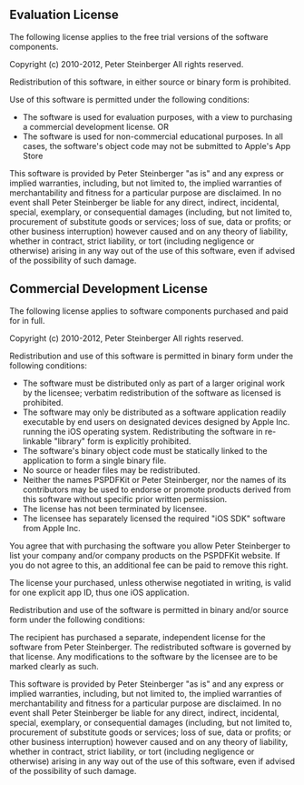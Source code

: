 Evaluation License
------------------
The following license applies to the free trial versions of the software components.

Copyright (c) 2010-2012, Peter Steinberger
All rights reserved.

Redistribution of this software, in either source or binary form is prohibited.

Use of this software is permitted under the following conditions:
* The software is used for evaluation purposes, with a view to purchasing a commercial development license.
OR
* The software is used for non-commercial educational purposes.
  In all cases, the software's object code may not be submitted to Apple's App Store

This software is provided by Peter Steinberger "as is" and any express or implied warranties, including, but not limited to, the implied warranties of merchantability and fitness for a particular purpose are disclaimed. In no event shall Peter Steinberger be liable for any direct, indirect, incidental, special, exemplary, or consequential damages (including, but not limited to, procurement of substitute goods or services; loss of sue, data or profits; or other business interruption) however caused and on any theory of liability, whether in contract, strict liability, or tort (including negligence or otherwise) arising in any way out of the use of this software, even if advised of the possibility of such damage.


Commercial Development License
------------------------------
The following license applies to software components purchased and paid for in full.

Copyright (c) 2010-2012, Peter Steinberger
All rights reserved.

Redistribution and use of this software is permitted in binary form under the following conditions:

* The software must be distributed only as part of a larger original work by the licensee; verbatim redistribution of the software as licensed is prohibited.
* The software may only be distributed as a software application readily executable by end users on designated devices designed by Apple Inc. running the iOS operating system. Redistributing the software in re-linkable "library" form is explicitly prohibited.
* The software's binary object code must be statically linked to the application to form a single binary file.
* No source or header files may be redistributed.
* Neither the names PSPDFKit or Peter Steinberger, nor the names of its contributors may be used to endorse or promote products derived from this software without specific prior written permission.
* The license has not been terminated by licensee.
* The licensee has separately licensed the required "iOS SDK" software from Apple Inc.

You agree that with purchasing the software you allow Peter Steinberger to list your company and/or company products on the PSPDFKit website.
If you do not agree to this, an additional fee can be paid to remove this right.

The license your purchased, unless otherwise negotiated in writing, is valid for one explicit app ID, thus one iOS application.

Redistribution and use of the software is permitted in binary and/or source form under the following conditions:

The recipient has purchased a separate, independent license for the software from Peter Steinberger. The redistributed software is governed by that license.
Any modifications to the software by the licensee are to be marked clearly as such.

This software is provided by Peter Steinberger "as is" and any express or implied warranties, including, but not limited to, the implied warranties of merchantability and fitness for a particular purpose are disclaimed. In no event shall Peter Steinberger be liable for any direct, indirect, incidental, special, exemplary, or consequential damages (including, but not limited to, procurement of substitute goods or services; loss of sue, data or profits; or other business interruption) however caused and on any theory of liability, whether in contract, strict liability, or tort (including negligence or otherwise) arising in any way out of the use of this software, even if advised of the possibility of such damage.
